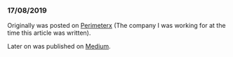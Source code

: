 ### 17/08/2019

Originally was posted on [Perimeterx](https://www.perimeterx.com/blog/list-every-event-that-exists-in-the-browser/) (The company I was working for at the time this article was written).

Later on was published on [Medium](https://medium.com/@weizmangal/list-every-event-that-exists-in-the-browser-b771579d9b04?source=friends_link&sk=8e036bb311ff09172d491d6cddbd9456).

